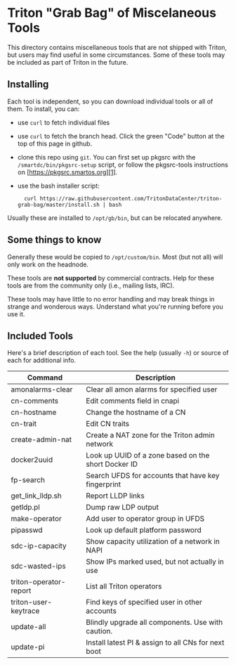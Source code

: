 <!--
    This Source Code Form is subject to the terms of the Mozilla Public
    License, v. 2.0. If a copy of the MPL was not distributed with this
    file, You can obtain one at http://mozilla.org/MPL/2.0/.
-->

<!--
    Copyright 2022 Joyent, Inc.
    Copyright 2022 MNX Cloud, Inc.
-->

# Triton "Grab Bag" of Miscelaneous Tools

This directory contains miscellaneous tools that are not shipped with Triton,
but users may find useful in some circumstances. Some of these tools may be
included as part of Triton in the future.

## Installing

Each tool is independent, so you can download individual tools or all of them.
To install, you can:

* use `curl` to fetch individual files
* use `curl` to fetch the branch head. Click the green "Code" button at the top
  of this page in github.
* clone this repo using `git`. You can first set up pkgsrc with
  the `/smartdc/bin/pkgsrc-setup` script, or follow the pkgsrc-tools
  instructions on [https://pkgsrc.smartos.org][1].
* use the bash installer script:

        curl https://raw.githubusercontent.com/TritonDataCenter/triton-grab-bag/master/install.sh | bash

Usually these are installed to `/opt/gb/bin`, but can be relocated anywhere.

[1]: https://pkgsrc.smartos.org/install-on-illumos/

## Some things to know

Generally these would be copied to `/opt/custom/bin`. Most (but not all) will
only work on the headnode.

These tools are **not supported** by commercial contracts. Help for these tools
are from the community only (i.e., mailing lists, IRC).

These tools may have little to no error handling and may break things in
strange and wonderous ways. Understand what you're running before you use it.

## Included Tools

Here's a brief description of each tool. See the help (usually `-h`) or source
of each for additional info.

<!--
    Try to keep this list in alphabetical order, and the table under 80 columns
  -->

| Command                | Description                                         |
| ---------------------- | --------------------------------------------------- |
| amonalarms-clear       | Clear all amon alarms for specified user            |
| cn-comments            | Edit comments field in cnapi                        |
| cn-hostname            | Change the hostname of a CN                         |
| cn-trait               | Edit CN traits                                      |
| create-admin-nat       | Create a NAT zone for the Triton admin network      |
| docker2uuid            | Look up UUID of a zone based on the short Docker ID |
| fp-search              | Search UFDS for accounts that have key fingerprint  |
| get_link_lldp.sh       | Report LLDP links                                   |
| getldp.pl              | Dump raw LDP output                                 |
| make-operator          | Add user to operator group in UFDS                  |
| pipasswd               | Look up default platform password                   |
| sdc-ip-capacity        | Show capacity utilization of a network in NAPI      |
| sdc-wasted-ips         | Show IPs marked used, but not actually in use       |
| triton-operator-report | List all Triton operators                           |
| triton-user-keytrace   | Find keys of specified user in other accounts       |
| update-all             | Blindly upgrade all components. Use with caution.   |
| update-pi              | Install latest PI & assign to all CNs for next boot |
